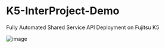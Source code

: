 # K5-InterProject-Demo
Fully Automated Shared Service API Deployment on Fujitsu K5

![image](https://cloud.githubusercontent.com/assets/9472095/22083347/9fd53558-ddc3-11e6-88a7-b3c45a13d96a.png)





